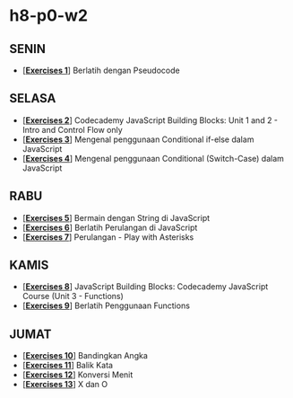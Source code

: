 # h8-p0-w2
## SENIN ##
- [[**Exercises 1**](/Senin/exercises-1.txt)] Berlatih dengan Pseudocode

## SELASA ##
- [[**Exercises 2**](/Selasa/exercises-2.png)] Codecademy JavaScript Building Blocks: Unit 1 and 2 - Intro and Control Flow only
- [[**Exercises 3**](/Selasa/exercises-3.js)] Mengenal penggunaan Conditional if-else dalam JavaScript
- [[**Exercises 4**](/Selasa/exercises-4.js)] Mengenal penggunaan Conditional (Switch-Case) dalam JavaScript

## RABU ##
- [[**Exercises 5**](/Rabu/exercises-5.js)] Bermain dengan String di JavaScript
- [[**Exercises 6**](/Rabu/exercises-6.js)] Berlatih Perulangan di JavaScript
- [[**Exercises 7**](/Rabu/exercises-7.js)] Perulangan - Play with Asterisks

## KAMIS ##
- [[**Exercises 8**](/Kamis/exercises-8.png)] JavaScript Building Blocks: Codecademy JavaScript Course (Unit 3 - Functions)
- [[**Exercises 9**](/Kamis/exercises-9.js)] Berlatih Penggunaan Functions

## JUMAT ##
- [[**Exercises 10**](/Selasa/exercises-10.js)] Bandingkan Angka
- [[**Exercises 11**](/Selasa/exercises-11.js)] Balik Kata
- [[**Exercises 12**](/Selasa/exercises-12.js)] Konversi Menit
- [[**Exercises 13**](/Selasa/exercises-13.js)] X dan O
